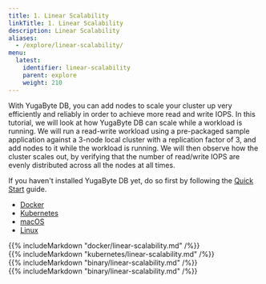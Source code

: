 ```yaml
---
title: 1. Linear Scalability
linkTitle: 1. Linear Scalability
description: Linear Scalability
aliases:
  - /explore/linear-scalability/
menu:
  latest:
    identifier: linear-scalability
    parent: explore
    weight: 210
---
```


With YugaByte DB, you can add nodes to scale your cluster up very efficiently and reliably in order to achieve more read and write IOPS. In this tutorial, we will look at how YugaByte DB can scale while a workload is running. We will run a read-write workload using a pre-packaged sample application against a 3-node local cluster with a replication factor of 3, and add nodes to it while the workload is running. We will then observe how the cluster scales out, by verifying that the number of read/write IOPS are evenly distributed across all the nodes at all times.

If you haven't installed YugaByte DB yet, do so first by following the [Quick Start](../../quick-start/install/) guide.

<ul class="nav nav-tabs nav-tabs-yb">
  <li class="active">
    <a href="#docker">
      <i class="icon-docker"></i>
      Docker
    </a>
  </li>
  <li>
    <a href="#kubernetes">
      <i class="fa fa-cubes" aria-hidden="true"></i>
      Kubernetes
    </a>
  </li>
  <li >
    <a href="#macos">
      <i class="fa fa-apple" aria-hidden="true"></i>
      macOS
    </a>
  </li>
  <li>
    <a href="#linux">
      <i class="fa fa-linux" aria-hidden="true"></i>
      Linux
    </a>
  </li>
</ul>

<div class="tab-content">
  <div id="docker" class="tab-pane fade in active">
    {{% includeMarkdown "docker/linear-scalability.md" /%}}
  </div>
  <div id="kubernetes" class="tab-pane fade">
    {{% includeMarkdown "kubernetes/linear-scalability.md" /%}}
  </div>
  <div id="macos" class="tab-pane fade">
    {{% includeMarkdown "binary/linear-scalability.md" /%}}
  </div>
  <div id="linux" class="tab-pane fade">
    {{% includeMarkdown "binary/linear-scalability.md" /%}}
  </div> 
</div>
